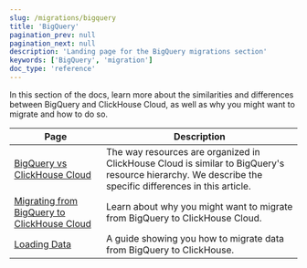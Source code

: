 ```yaml
---
slug: /migrations/bigquery
title: 'BigQuery'
pagination_prev: null
pagination_next: null
description: 'Landing page for the BigQuery migrations section'
keywords: ['BigQuery', 'migration']
doc_type: 'reference'
---
```


In this section of the docs, learn more about the similarities and differences between BigQuery and ClickHouse Cloud, as well as why you might want to migrate and how to do so.

| Page                                                                              | Description                                                                                                                                            |
|-----------------------------------------------------------------------------------|--------------------------------------------------------------------------------------------------------------------------------------------------------|
| [BigQuery vs ClickHouse Cloud](./equivalent-concepts.md)                          | The way resources are organized in ClickHouse Cloud is similar to BigQuery's resource hierarchy. We describe the specific differences in this article. | 
| [Migrating from BigQuery to ClickHouse Cloud](./migrating-to-clickhouse-cloud.md) | Learn about why you might want to migrate from BigQuery to ClickHouse Cloud.                                                                           |
| [Loading Data](./loading-data.md)                                                 | A guide showing you how to migrate data from BigQuery to ClickHouse.                                                                                   |
